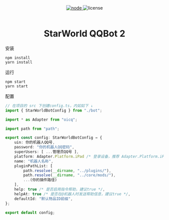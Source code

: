 <div style="text-align: center;">
<a href="https://nodejs.org" rel="nofollow">
    <img src="https://img.shields.io/badge/Node-%3E%3D19.4.0-blue" alt="node">
</a>
<a>
    <img src="https://img.shields.io/badge/License-MIT-red" alt="license">
</a>
</div>
<br/>
<h1 style="text-align: center;">StarWorld QQBot 2</h1>

安装

```shell
npm install
yarn install
```

运行
```shell
npm start
yarn start
```

配置
```typescript
// 在项目的 src 下创建config.ts，内如如下 ↓
import { StarWorldBotConfig } from "./bot";

import * as Adapter from "oicq";

import path from "path";

export const config: StarWorldBotConfig = {
    uin: 你的机器人QQ号,
    password: "你的机器人QQ密码",
    superUsers: [ ...管理员QQ号 ],
    platform: Adapter.Platform.iPad /* 登录设备，推荐 Adapter.Platform.iPad */,
    name: "机器人名称",
    pluginPathList: [
        path.resolve(__dirname, "../plugins/"),
        path.resolve(__dirname, "../core/mods/"),
        ...(你的插件路径)
    ],
    help: true /* 是否启用指令帮助，建议true */,
    helpAt: true /* 是否在@机器人时发送帮助信息，建议true */,
    defaultId: "默认物品ID前缀",
};

export default config;

```
